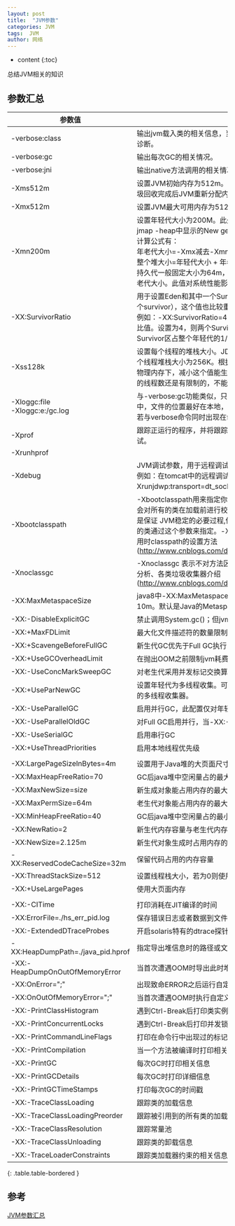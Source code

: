 ```yaml
---
layout: post
title:  "JVM参数"
categories: JVM
tags:  JVM
author: 网络
---
```


* content
{:toc}

总结JVM相关的知识









## 参数汇总

<style> table th:nth-of-type(1) { width: 200px; } </style>

| 参数值                                      | 参数说明                                                                                                                                                                                                                                                                                                                                                   |
| ---------------------------------------------- | -------------------------------------------------------------------------------------------------------------------------------------------------------------------------------------------------------------------------------------------------------------------------------------------------------------------------------------------------------------- |
| -verbose:class                                 | 输出jvm载入类的相关信息，当jvm报告说找不到类或者类冲突时可此进行诊断。                                                                                                                                                                                                                                                         |
| -verbose:gc                                    | 输出每次GC的相关情况。                                                                                                                                                                                                                                                                                                                               |
| -verbose:jni                                   | 输出native方法调用的相关情况，一般用于诊断jni调用错误信息。                                                                                                                                                                                                                                                                           |
| -Xms512m                                       | 设置JVM初始内存为512m。此值可以设置与-Xmx相同，以避免每次垃圾回收完成后JVM重新分配内存。                                                                                                                                                                                                                                  |
| -Xmx512m                                       | 设置JVM最大可用内存为512M。                                                                                                                                                                                                                                                                                                                          |
| -Xmn200m                                       | 设置年轻代大小为200M。此处的大小是（eden + 2 survivor space).与jmap -heap中显示的New gen是（eden + 1 survivor space）不同的<br>计算公式有：<br>年老代大小=-Xmx减去-Xmn。<br>整个堆大小=年轻代大小 + 年老代大小 + 持久代大小。<br>持久代一般固定大小为64m，所以增大年轻代（-Xmn）后，将会减小年老代大小。此值对系统性能影响较大，Sun官方推荐配置为整个堆的3/8。 |
| -XX:SurvivorRatio                              | 用于设置Eden和其中一个Survivor的比值，默认比例为8（Eden）：1（一个survivor），这个值也比较重要。<br>例如：-XX:SurvivorRatio=4：设置年轻代中Eden区与Survivor区的大小比值。设置为4，则两个Survivor区与一个Eden区的比值为2:4，一个Survivor区占整个年轻代的1/6。                 |
| -Xss128k                                       | 设置每个线程的堆栈大小。JDK5.0以后每个线程堆栈大小为1M，以前每个线程堆栈大小为256K。根据应用的线程所需内存大小进行调整。在相同物理内存下，减小这个值能生成更多的线程。但是操作系统对一个进程内的线程数还是有限制的，不能无限生成，经验值在3000~5000左右。 |
| -Xloggc:file<br>-Xloggc:e:/gc.log              | 与-verbose:gc功能类似，只是将每次GC事件的相关情况记录到一个文件中，文件的位置最好在本地，以避免网络的潜在问题。<br>若与verbose命令同时出现在命令行中，则以-Xloggc为准。                                                                                                                   |
| -Xprof                                         | 跟踪正运行的程序，并将跟踪数据在标准输出输出；适合于开发环境调试。                                                                                                                                                                                                                                                            |
| -Xrunhprof                                     |                                                                                                                                                                                                                                                                                                                                                                |
| -Xdebug                                        | JVM调试参数，用于远程调试。<br>例如：在tomcat中的远程调试设置方法为-Xdebug -Xnoagent -Xrunjdwp:transport=dt_socket,server=y,suspend=n,address=8000。                                                                                                                                                                               |
| -Xbootclasspath                                | -Xbootclasspath用来指定你需要加载,但不想通过校验的类路径。JVM 会对所有的类在加载前进行校验并为每个类通过一个int数值来应用。这个是保证 JVM稳定的必要过程,但比较耗时,如果你希望跳过这个过程,就把你的类通过这个参数来指定。-Xbootclasspath参数、java -jar参数运行应用时classpath的设置方法(http://www.cnblogs.com/duanxz/p/3482311.html) |
| -Xnoclassgc                                    | -Xnoclassgc 表示不对方法区进行垃圾回收。请谨慎使用。见GC 的算法分析、各类垃圾收集器介绍(http://www.cnblogs.com/duanxz/p/5230265.html)                                                                                                                                                                                      |
| -XX:MaxMetaspaceSize                           | java8中-XX:MaxMetaspaceSize=10M设置MetaSpace的最大值为10m。默认是Java的Metaspace空间：不受限制                                                                                                                                                                                                                                             |
| -XX:-DisableExplicitGC                         | 禁止调用System.gc()；但jvm的gc仍然有效                                                                                                                                                                                                                                                                                                              |
| -XX:+MaxFDLimit                                | 最大化文件描述符的数量限制                                                                                                                                                                                                                                                                                                                        |
| -XX:+ScavengeBeforeFullGC                      | 新生代GC优先于Full GC执行                                                                                                                                                                                                                                                                                                                              |
| -XX:+UseGCOverheadLimit                        | 在抛出OOM之前限制jvm耗费在GC上的时间比例                                                                                                                                                                                                                                                                                                       |
| -XX:-UseConcMarkSweepGC                        | 对老生代采用并发标记交换算法进行GC                                                                                                                                                                                                                                                                                                             |
| -XX:+UseParNewGC                               | 设置年轻代为多线程收集。可与CMS收集同时使用。在serial基础上实现的多线程收集器。                                                                                                                                                                                                                                             |
| -XX:-UseParallelGC                             | 启用并行GC，此配置仅对年轻代有效                                                                                                                                                                                                                                                                                                                |
| -XX:-UseParallelOldGC                          | 对Full GC启用并行，当-XX:-UseParallelGC启用时该项自动启用                                                                                                                                                                                                                                                                                      |
| -XX:-UseSerialGC                               | 启用串行GC                                                                                                                                                                                                                                                                                                                                                 |
| -XX:+UseThreadPriorities                       | 启用本地线程优先级                                                                                                                                                                                                                                                                                                                                    |
|                                                |                                                                                                                                                                                                                                                                                                                                                                |
| -XX:LargePageSizeInBytes=4m                    | 设置用于Java堆的大页面尺寸                                                                                                                                                                                                                                                                                                                          |
| -XX:MaxHeapFreeRatio=70                        | GC后java堆中空闲量占的最大比例                                                                                                                                                                                                                                                                                                                     |
| -XX:MaxNewSize=size                            | 新生成对象能占用内存的最大值                                                                                                                                                                                                                                                                                                                     |
| -XX:MaxPermSize=64m                            | 老生代对象能占用内存的最大值                                                                                                                                                                                                                                                                                                                     |
| -XX:MinHeapFreeRatio=40                        | GC后java堆中空闲量占的最小比例                                                                                                                                                                                                                                                                                                                     |
| -XX:NewRatio=2                                 | 新生代内存容量与老生代内存容量的比例                                                                                                                                                                                                                                                                                                         |
| -XX:NewSize=2.125m                             | 新生代对象生成时占用内存的默认值                                                                                                                                                                                                                                                                                                               |
| -XX:ReservedCodeCacheSize=32m                  | 保留代码占用的内存容量                                                                                                                                                                                                                                                                                                                              |
| -XX:ThreadStackSize=512                        | 设置线程栈大小，若为0则使用系统默认值                                                                                                                                                                                                                                                                                                        |
| -XX:+UseLargePages                             | 使用大页面内存                                                                                                                                                                                                                                                                                                                                          |
|                                                |                                                                                                                                                                                                                                                                                                                                                                |
| -XX:-CITime                                    | 打印消耗在JIT编译的时间                                                                                                                                                                                                                                                                                                                              |
| -XX:ErrorFile=./hs_err_pid<pid>.log            | 保存错误日志或者数据到文件中                                                                                                                                                                                                                                                                                                                     |
| -XX:-ExtendedDTraceProbes                      | 开启solaris特有的dtrace探针                                                                                                                                                                                                                                                                                                                             |
| -XX:HeapDumpPath=./java_pid<pid>.hprof         | 指定导出堆信息时的路径或文件名                                                                                                                                                                                                                                                                                                                  |
| -XX:-HeapDumpOnOutOfMemoryError                | 当首次遭遇OOM时导出此时堆中相关信息                                                                                                                                                                                                                                                                                                            |
| -XX:OnError="<cmd args>;<cmd args>"            | 出现致命ERROR之后运行自定义命令                                                                                                                                                                                                                                                                                                                   |
| -XX:OnOutOfMemoryError="<cmd args>;<cmd args>" | 当首次遭遇OOM时执行自定义命令                                                                                                                                                                                                                                                                                                                     |
| -XX:-PrintClassHistogram                       | 遇到Ctrl-Break后打印类实例的柱状信息，与jmap -histo功能相同                                                                                                                                                                                                                                                                                 |
| -XX:-PrintConcurrentLocks                      | 遇到Ctrl-Break后打印并发锁的相关信息，与jstack -l功能相同                                                                                                                                                                                                                                                                                   |
| -XX:-PrintCommandLineFlags                     | 打印在命令行中出现过的标记                                                                                                                                                                                                                                                                                                                        |
| -XX:-PrintCompilation                          | 当一个方法被编译时打印相关信息                                                                                                                                                                                                                                                                                                                  |
| -XX:-PrintGC                                   | 每次GC时打印相关信息                                                                                                                                                                                                                                                                                                                                  |
| -XX:-PrintGCDetails                            | 每次GC时打印详细信息                                                                                                                                                                                                                                                                                                                                  |
| -XX:-PrintGCTimeStamps                         | 打印每次GC的时间戳                                                                                                                                                                                                                                                                                                                                     |
| -XX:-TraceClassLoading                         | 跟踪类的加载信息                                                                                                                                                                                                                                                                                                                                       |
| -XX:-TraceClassLoadingPreorder                 | 跟踪被引用到的所有类的加载信息                                                                                                                                                                                                                                                                                                                  |
| -XX:-TraceClassResolution                      | 跟踪常量池                                                                                                                                                                                                                                                                                                                                                |
| -XX:-TraceClassUnloading                       | 跟踪类的卸载信息                                                                                                                                                                                                                                                                                                                                       |
| -XX:-TraceLoaderConstraints                    | 跟踪类加载器约束的相关信息                                                                                                                                                                                                                                                                                                                        |
{: .table.table-bordered }

## 参考

[JVM参数汇总](https://www.cnblogs.com/duanxz/p/3482366.html)